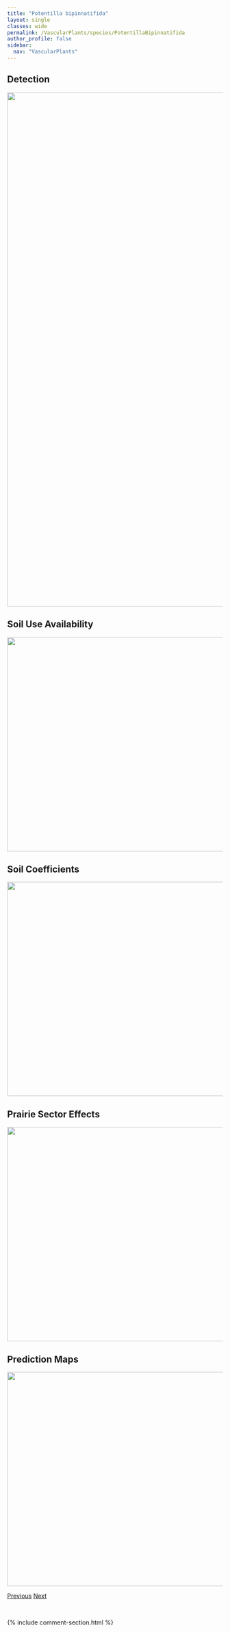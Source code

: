 ```yaml
---
title: "Potentilla bipinnatifida"
layout: single
classes: wide
permalink: /VascularPlants/species/PotentillaBipinnatifida
author_profile: false
sidebar:
  nav: "VascularPlants"
---
```


<h2>Detection</h2>

<a href="https://drive.google.com/uc?export=view&id=16eBPo-fmy_mv62-wjDXjNu2eS3rqpZBV">
<img src="https://drive.google.com/uc?export=view&id=16eBPo-fmy_mv62-wjDXjNu2eS3rqpZBV" height = "1200" width = "800">
</a>


<h2>Soil Use Availability</h2>

<a href="https://drive.google.com/uc?export=view&id=1vIlRKjHttMbrIkviALx_mcGTEi0Jz5Oo">
<img src="https://drive.google.com/uc?export=view&id=1vIlRKjHttMbrIkviALx_mcGTEi0Jz5Oo" height = "500" width = "1000">
</a>


<h2>Soil Coefficients</h2>

<a href="https://drive.google.com/uc?export=view&id=1ywG5jJ_O8w3nX2pqKMIqYa_vyQGKpZ1b">
<img src="https://drive.google.com/uc?export=view&id=1ywG5jJ_O8w3nX2pqKMIqYa_vyQGKpZ1b" height = "500" width = "1000">
</a>


<h2>Prairie Sector Effects</h2>

<a href="https://drive.google.com/uc?export=view&id=1J7XBXgnwiQUUzX8FO03O-Y8mjQ5fr5iP">
<img src="https://drive.google.com/uc?export=view&id=1J7XBXgnwiQUUzX8FO03O-Y8mjQ5fr5iP" height = "500" width = "1000">
</a>


<h2>Prediction Maps</h2>

<a href="https://drive.google.com/uc?export=view&id=1pfWHg7zsdjRRzxf-acCf8-3APLNX1B6T">
<img src="https://drive.google.com/uc?export=view&id=1pfWHg7zsdjRRzxf-acCf8-3APLNX1B6T" height = "500" width = "1000">
</a>


<a href="/DevelopmentWebsite/VascularPlants/species/PotentillaBimundorum" class="pagination--pager" title="Potentilla bimundorum">Previous</a> <a href="/DevelopmentWebsite/VascularPlants/species/PotentillaConcinna" class="pagination--pager" title="Potentilla concinna">Next</a>

<p>&nbsp;</p>

{% include comment-section.html %}
